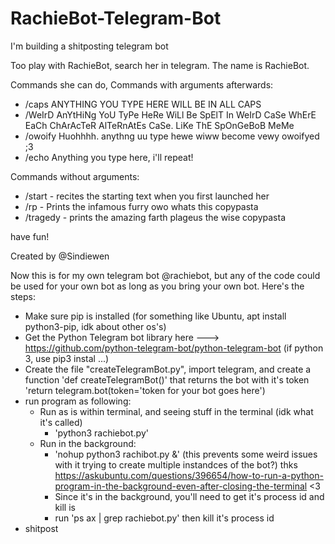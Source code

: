 # RachieBot-Telegram-Bot
I'm building a shitposting telegram bot

Too play with RachieBot, search her in telegram. The name is RachieBot.

Commands she can do, Commands with arguments afterwards:
- /caps ANYTHING YOU TYPE HERE WILL BE IN ALL CAPS
- /WeIrD AnYtHiNg YoU TyPe HeRe WiLl Be SpElT In WeIrD CaSe WhErE EaCh ChArAcTeR AlTeRnAtEs CaSe. LiKe ThE SpOnGeBoB MeMe
- /owoify Huohhhh. anythng uu type hewe wiww become vewy owoifyed ;3
- /echo Anything you type here, i'll repeat!

Commands without arguments:
- /start - recites the starting text when you first launched her
- /rp - Prints the infamous furry owo whats this copypasta
- /tragedy - prints the amazing farth plageus the wise copypasta

have fun!

Created by @Sindiewen


Now this is for my own telegram bot @rachiebot, but any of the code could be used for your own bot as long as you bring your own bot.
Here's the steps:
- Make sure pip is installed (for something like Ubuntu, apt install python3-pip, idk about other os's)
- Get the Python Telegram bot library here ---> https://github.com/python-telegram-bot/python-telegram-bot (if python 3, use pip3 instal ...)
- Create the file "createTelegramBot.py", import telegram, and create a function 'def createTelegramBot()' that returns the bot with it's token 'return telegram.bot(token='token for your bot goes here')
- run program as following:
  - Run as is within terminal, and seeing stuff in the terminal (idk what it's called)
    -  'python3 rachiebot.py'
  - Run in the background: 
    - 'nohup python3 rachibot.py &' (this prevents some weird issues with it trying to create multiple instandces of the bot?) thks https://askubuntu.com/questions/396654/how-to-run-a-python-program-in-the-background-even-after-closing-the-terminal <3
    - Since it's in the background, you'll need to get it's process id and kill is
    - run 'ps ax | grep rachiebot.py' then kill it's process id
- shitpost
